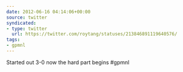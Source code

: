 ```yaml
---
date: 2012-06-16 04:14:06+00:00
source: twitter
syndicated:
- type: twitter
  url: https://twitter.com/roytang/statuses/213846891119640576/
tags:
- gpmnl
---
```


Started out 3-0 now the hard part begins #gpmnl